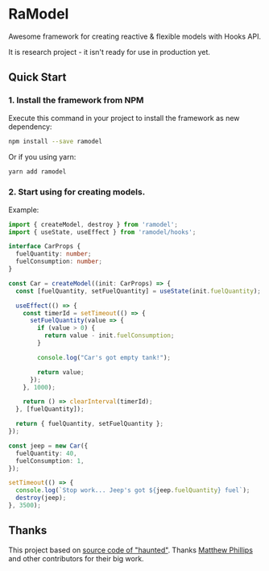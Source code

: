 # RaModel

Awesome framework for creating reactive & flexible models with Hooks API.

It is research project - it isn't ready for use in production yet.

## Quick Start

### 1. Install the framework from NPM

Execute this command in your project to install the framework as new dependency:

```sh
npm install --save ramodel
```

Or if you using yarn:

```sh
yarn add ramodel
```

### 2. Start using for creating models.

Example:

```ts
import { createModel, destroy } from 'ramodel';
import { useState, useEffect } from 'ramodel/hooks';

interface CarProps {
  fuelQuantity: number;
  fuelConsumption: number;
}

const Car = createModel((init: CarProps) => {
  const [fuelQuantity, setFuelQuantity] = useState(init.fuelQuantity);

  useEffect(() => {
    const timerId = setTimeout(() => {
      setFuelQuantity(value => {
        if (value > 0) {
          return value - init.fuelConsumption;
        }

        console.log("Car's got empty tank!");

        return value;
      });
    }, 1000);

    return () => clearInterval(timerId);
  }, [fuelQuantity]);

  return { fuelQuantity, setFuelQuantity };
});

const jeep = new Car({
  fuelQuantity: 40,
  fuelConsumption: 1,
});

setTimeout(() => {
  console.log(`Stop work... Jeep's got ${jeep.fuelQuantity} fuel`);
  destroy(jeep);
}, 3500);
```

## Thanks

This project based on [source code of "haunted"](https://github.com/matthewp/haunted).
Thanks [Matthew Phillips](https://github.com/matthewp) and other contributors for their big work.

